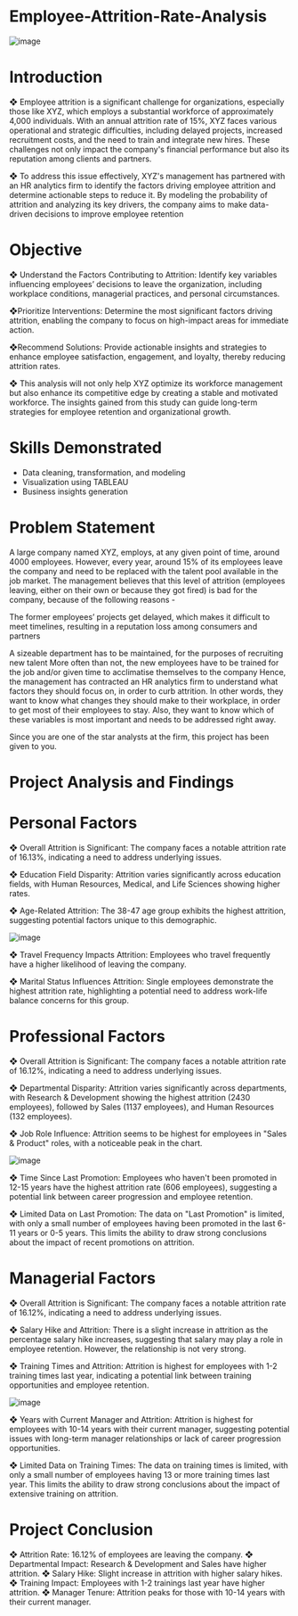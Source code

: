 # Employee-Attrition-Rate-Analysis
![image](https://github.com/user-attachments/assets/ac2d41ba-ead1-4568-bb71-e966bea464d4)
# Introduction 
❖ Employee attrition is a significant challenge for organizations, especially those like XYZ, which employs a substantial workforce of approximately 4,000 individuals. With an annual attrition rate of 15%, XYZ faces various operational and strategic difficulties, including delayed projects, increased recruitment costs, and the need to train and integrate new hires. These challenges not only impact the company's financial performance but also its reputation among clients and partners.

❖ To address this issue effectively, XYZ's management has partnered with an HR analytics firm to identify the factors driving employee attrition and determine actionable steps to reduce it. By modeling the probability of attrition and analyzing its key drivers, the company aims to make data-driven decisions to improve employee retention

# Objective 

❖ Understand the Factors Contributing to Attrition: Identify key variables influencing employees’ decisions to leave the organization, including workplace conditions, managerial practices, and personal circumstances.

❖Prioritize Interventions: Determine the most significant factors driving attrition, enabling the company to focus on high-impact areas for immediate action.

❖Recommend Solutions: Provide actionable insights and strategies to enhance employee satisfaction, engagement, and loyalty, thereby reducing attrition rates.

❖ This analysis will not only help XYZ optimize its workforce management but also enhance its competitive edge by creating a stable and motivated workforce. The insights gained from this study can guide long-term strategies for employee retention and organizational growth.

# Skills Demonstrated
- Data cleaning, transformation, and modeling
- Visualization using TABLEAU
- Business insights generation

# Problem Statement 

A large company named XYZ, employs, at any given point of time, around 4000 employees. However, every year, around 15% of its employees leave the company and need to be replaced with the talent pool available in the job market. The management believes that this level of attrition (employees leaving, either on their own or because they got fired) is bad for the company, because of the following reasons -

The former employees’ projects get delayed, which makes it difficult to meet timelines, resulting in a reputation loss among consumers and partners

A sizeable department has to be maintained, for the purposes of recruiting new talent
More often than not, the new employees have to be trained for the job and/or given time to acclimatise themselves to the company
Hence, the management has contracted an HR analytics firm to understand what factors they should focus on, in order to curb attrition. In other words, they want to know what changes they should make to their workplace, in order to get most of their employees to stay. Also, they want to know which of these variables is most important and needs to be addressed right away.

Since you are one of the star analysts at the firm, this project has been given to you.

# Project Analysis and Findings 

# Personal Factors

❖ Overall Attrition is Significant: The company faces a notable attrition rate of 16.13%, indicating a need to address underlying issues.

❖ Education Field Disparity: Attrition varies significantly across education fields, with Human Resources, Medical, and Life Sciences showing higher rates.

❖ Age-Related Attrition: The 38-47 age group exhibits the highest attrition, suggesting potential factors unique to this demographic.

![image](https://github.com/user-attachments/assets/47c21185-5116-49a0-be52-04fd90c7a5f8)

❖ Travel Frequency Impacts Attrition: Employees who travel frequently have a higher likelihood of leaving the company.

❖ Marital Status Influences Attrition: Single employees demonstrate the highest attrition rate, highlighting a potential need to address work-life balance concerns for this group.

# Professional Factors

❖ Overall Attrition is Significant: The company faces a notable attrition rate of 16.12%, indicating a need to address underlying issues.

❖ Departmental Disparity: Attrition varies significantly across departments, with Research & Development showing the highest attrition (2430 employees), followed by Sales (1137 employees), and Human Resources (132 employees).

❖ Job Role Influence: Attrition seems to be highest for employees in "Sales & Product" roles, with a noticeable peak in the chart.

![image](https://github.com/user-attachments/assets/110ca2b7-e9ba-443b-9aa2-fa8837e9c16d)


❖ Time Since Last Promotion: Employees who haven't been promoted in 12-15 years have the highest attrition rate (606 employees), suggesting a potential link between career progression and employee retention.

❖ Limited Data on Last Promotion: The data on "Last Promotion" is limited, with only a small number of employees having been promoted in the last 6-11 years or 0-5 years. This limits the ability to draw strong conclusions about the impact of recent promotions on attrition.

# Managerial Factors

❖ Overall Attrition is Significant: The company faces a notable attrition rate of 16.12%, indicating a need to address underlying issues.

❖ Salary Hike and Attrition: There is a slight increase in attrition as the percentage salary hike increases, suggesting that salary may play a role in employee retention. However, the relationship is not very strong.

❖ Training Times and Attrition: Attrition is highest for employees with 1-2 training times last year, indicating a potential link between training opportunities and employee retention.

![image](https://github.com/user-attachments/assets/8cf23ff6-9e3d-40a8-aed3-f8997724f761)


❖ Years with Current Manager and Attrition: Attrition is highest for employees with 10-14 years with their current manager, suggesting potential issues with long-term manager relationships or lack of career progression opportunities.

❖ Limited Data on Training Times: The data on training times is limited, with only a small number of employees having 13 or more training times last year. This limits the ability to draw strong conclusions about the impact of extensive training on attrition.

# Project Conclusion

❖ Attrition Rate: 16.12% of employees are leaving the company.
❖ Departmental Impact: Research & Development and Sales have higher attrition.
❖ Salary Hike: Slight increase in attrition with higher salary hikes.
❖ Training Impact: Employees with 1-2 trainings last year have higher attrition.
❖ Manager Tenure: Attrition peaks for those with 10-14 years with their current manager.
